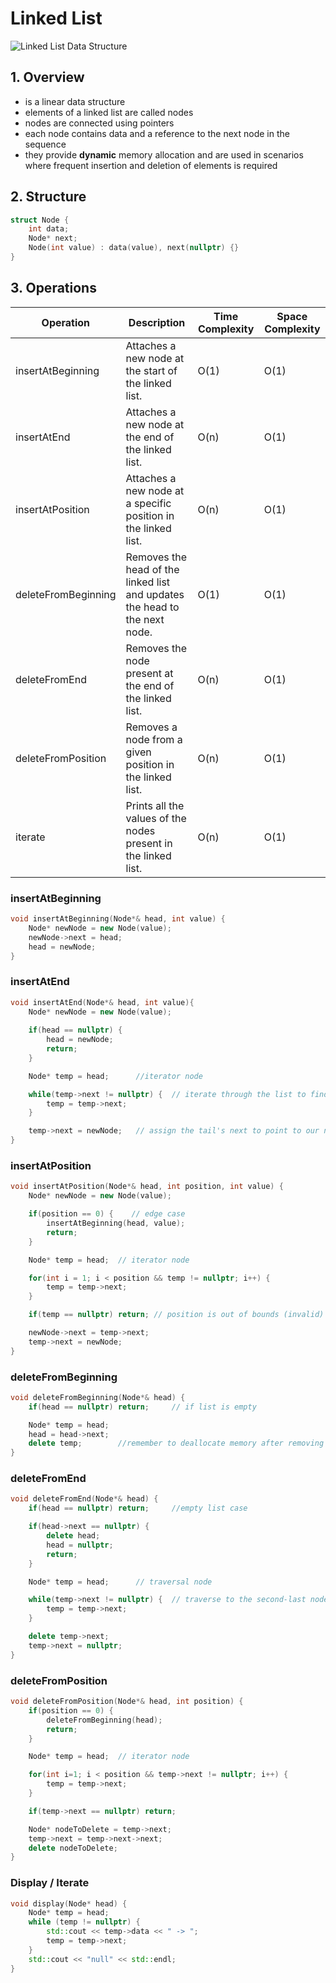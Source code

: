 # Linked List

![Linked List Data Structure](https://cdn.programiz.com/sites/tutorial2program/files/linked-list-concept.png)

## 1. Overview

* is a linear data structure
* elements of a linked list are called nodes
* nodes are connected using pointers
* each node contains data and a reference to the next node in the sequence
* they provide **dynamic** memory allocation and are used in scenarios where frequent insertion and deletion of elements is required

## 2. Structure

```cpp
struct Node {
    int data;
    Node* next;
    Node(int value) : data(value), next(nullptr) {}
}
```

## 3. Operations


| Operation           | Description                                                                | Time Complexity | Space Complexity |
| --------------------- | ---------------------------------------------------------------------------- | ----------------- | ------------------ |
| insertAtBeginning   | Attaches a new node at the start of the linked list.                       | O(1)            | O(1)             |
| insertAtEnd         | Attaches a new node at the end of the linked list.                         | O(n)            | O(1)             |
| insertAtPosition    | Attaches a new node at a specific position in the linked list.             | O(n)            | O(1)             |
| deleteFromBeginning | Removes the head of the linked list and updates the head to the next node. | O(1)            | O(1)             |
| deleteFromEnd       | Removes the node present at the end of the linked list.                    | O(n)            | O(1)             |
| deleteFromPosition  | Removes a node from a given position in the linked list.                   | O(n)            | O(1)             |
| iterate             | Prints all the values of the nodes present in the linked list.             | O(n)            | O(1)             |

### insertAtBeginning

```cpp
void insertAtBeginning(Node*& head, int value) {
    Node* newNode = new Node(value);
    newNode->next = head;
    head = newNode;
}
```

### insertAtEnd

```cpp
void insertAtEnd(Node*& head, int value){
    Node* newNode = new Node(value);
  
    if(head == nullptr) {
        head = newNode;
        return;
    }

    Node* temp = head;      //iterator node

    while(temp->next != nullptr) {  // iterate through the list to find the tail node
        temp = temp->next;
    }

    temp->next = newNode;   // assign the tail's next to point to our newly inserted node
}
```

### insertAtPosition

```cpp
void insertAtPosition(Node*& head, int position, int value) {
    Node* newNode = new Node(value);

    if(position == 0) {    // edge case
        insertAtBeginning(head, value);
        return;
    }

    Node* temp = head;  // iterator node

    for(int i = 1; i < position && temp != nullptr; i++) {
        temp = temp->next;
    }

    if(temp == nullptr) return; // position is out of bounds (invalid)

    newNode->next = temp->next;
    temp->next = newNode;
}
```

### deleteFromBeginning

```cpp
void deleteFromBeginning(Node*& head) {
    if(head == nullptr) return;     // if list is empty

    Node* temp = head;
    head = head->next;
    delete temp;        //remember to deallocate memory after removing unwanted node
}
```

### deleteFromEnd

```cpp
void deleteFromEnd(Node*& head) {
    if(head == nullptr) return;     //empty list case

    if(head->next == nullptr) { 
        delete head;
        head = nullptr;
        return;
    }

    Node* temp = head;      // traversal node

    while(temp->next != nullptr) {  // traverse to the second-last node in the list
        temp = temp->next;
    }

    delete temp->next;
    temp->next = nullptr;
}
```

### deleteFromPosition

```cpp
void deleteFromPosition(Node*& head, int position) {
    if(position == 0) { 
        deleteFromBeginning(head);
        return;
    }

    Node* temp = head;  // iterator node

    for(int i=1; i < position && temp->next != nullptr; i++) {
        temp = temp->next;
    }

    if(temp->next == nullptr) return;

    Node* nodeToDelete = temp->next;
    temp->next = temp->next->next;
    delete nodeToDelete;
}
```

### Display / Iterate

```cpp
void display(Node* head) {
    Node* temp = head;
    while (temp != nullptr) {
        std::cout << temp->data << " -> ";
        temp = temp->next;
    }
    std::cout << "null" << std::endl;
}
```
